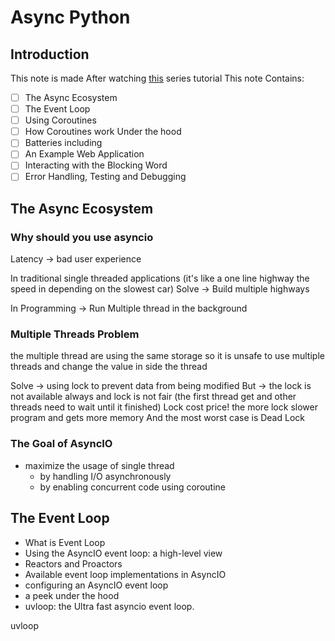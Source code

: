 # Async Python

## Introduction
This note is made After watching [this](https://www.youtube.com/watch?v=Xbl7XjFYsN4&list=PLhNSoGM2ik6SIkVGXWBwerucXjgP1rHmB) series tutorial
This note Contains:
- [ ] The Async Ecosystem
- [ ] The Event Loop
- [ ] Using Coroutines
- [ ] How Coroutines work Under the hood
- [ ] Batteries including
- [ ] An Example Web Application
- [ ] Interacting with the Blocking Word
- [ ] Error Handling, Testing and Debugging

## The Async Ecosystem
### Why should you use asyncio
Latency -> bad user experience

In traditional single threaded applications (it's like a one line highway the speed in depending on the slowest car)
Solve -> Build multiple highways

In Programming -> Run Multiple thread in the background

### Multiple Threads Problem
the multiple thread are using the same storage
so it is unsafe to use multiple threads and change the value in side the thread

Solve -> using lock to prevent data from being modified
But -> the lock is not available always and lock is not fair (the first thread get and other threads need to wait until it finished)
Lock cost price! the more lock slower program and gets more memory 
And the most worst case is Dead Lock

### The Goal of AsyncIO

- maximize the usage of single thread
  - by handling I/O asynchronously
  - by enabling concurrent code using coroutine

## The Event Loop
- What is Event Loop
- Using the AsyncIO event loop: a high-level view
- Reactors and Proactors
- Available event loop implementations in AsyncIO
- configuring an AsyncIO event loop
- a peek under the hood
- uvloop: the Ultra fast asyncio event loop.

uvloop